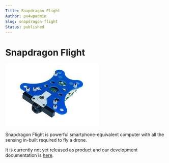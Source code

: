 ```yaml
---
Title: Snapdragon Flight
Author: px4wpadmin
Slug: snapdragon-flight
Status: published
---
```


# Snapdragon Flight

![Snapdragon Flight](../../images/snapdragon_flight_hero.jpg)

Snapdragon Flight is powerful smartphone-equivalent computer with all
the sensing in-built required to fly a drone.

It is currently not yet released as product and our development
documentation is [here](http://dev.px4.io/hardware-snapdragon.html).

